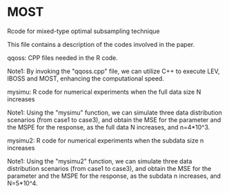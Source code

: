 # MOST
Rcode for mixed-type optimal subsampling technique

This file contains a description of the codes involved in the paper.

qqoss: CPP files needed in the R code.

Note1: By invoking the "qqoss.cpp" file, we can utilize C++ to execute LEV, IBOSS and MOST, enhancing the computational speed.

mysimu: R code for numerical experiments when the full data size N increases

Note1: Using the "mysimu" function, we can simulate three data distribution scenarios (from case1 to case3), and obtain the MSE for the parameter and the MSPE for the response, as the full data N increases, and n=4*10^3.

mysimu2: R code for numerical experiments when the subdata size n increases

Note1: Using the "mysimu2" function, we can simulate three data distribution scenarios (from case1 to case3), and obtain the MSE for the parameter and the MSPE for the response, as the subdata n increases, and N=5*10^4.
